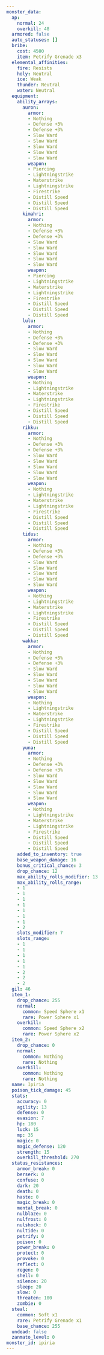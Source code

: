 ```yaml
---
monster_data:
  ap:
    normal: 24
    overkill: 48
  armored: false
  auto_statuses: []
  bribe:
    cost: 4500
    item: Petrify Grenade x3
  elemental_affinities:
    fire: Resists
    holy: Neutral
    ice: Weak
    thunder: Neutral
    water: Neutral
  equipment:
    ability_arrays:
      auron:
        armor:
        - Nothing
        - Defense +3%
        - Defense +3%
        - Slow Ward
        - Slow Ward
        - Slow Ward
        - Slow Ward
        - Slow Ward
        weapon:
        - Piercing
        - Lightningstrike
        - Waterstrike
        - Lightningstrike
        - Firestrike
        - Distill Speed
        - Distill Speed
        - Distill Speed
      kimahri:
        armor:
        - Nothing
        - Defense +3%
        - Defense +3%
        - Slow Ward
        - Slow Ward
        - Slow Ward
        - Slow Ward
        - Slow Ward
        weapon:
        - Piercing
        - Lightningstrike
        - Waterstrike
        - Lightningstrike
        - Firestrike
        - Distill Speed
        - Distill Speed
        - Distill Speed
      lulu:
        armor:
        - Nothing
        - Defense +3%
        - Defense +3%
        - Slow Ward
        - Slow Ward
        - Slow Ward
        - Slow Ward
        - Slow Ward
        weapon:
        - Nothing
        - Lightningstrike
        - Waterstrike
        - Lightningstrike
        - Firestrike
        - Distill Speed
        - Distill Speed
        - Distill Speed
      rikku:
        armor:
        - Nothing
        - Defense +3%
        - Defense +3%
        - Slow Ward
        - Slow Ward
        - Slow Ward
        - Slow Ward
        - Slow Ward
        weapon:
        - Nothing
        - Lightningstrike
        - Waterstrike
        - Lightningstrike
        - Firestrike
        - Distill Speed
        - Distill Speed
        - Distill Speed
      tidus:
        armor:
        - Nothing
        - Defense +3%
        - Defense +3%
        - Slow Ward
        - Slow Ward
        - Slow Ward
        - Slow Ward
        - Slow Ward
        weapon:
        - Nothing
        - Lightningstrike
        - Waterstrike
        - Lightningstrike
        - Firestrike
        - Distill Speed
        - Distill Speed
        - Distill Speed
      wakka:
        armor:
        - Nothing
        - Defense +3%
        - Defense +3%
        - Slow Ward
        - Slow Ward
        - Slow Ward
        - Slow Ward
        - Slow Ward
        weapon:
        - Nothing
        - Lightningstrike
        - Waterstrike
        - Lightningstrike
        - Firestrike
        - Distill Speed
        - Distill Speed
        - Distill Speed
      yuna:
        armor:
        - Nothing
        - Defense +3%
        - Defense +3%
        - Slow Ward
        - Slow Ward
        - Slow Ward
        - Slow Ward
        - Slow Ward
        weapon:
        - Nothing
        - Lightningstrike
        - Waterstrike
        - Lightningstrike
        - Firestrike
        - Distill Speed
        - Distill Speed
        - Distill Speed
    added_to_inventory: true
    base_weapon_damage: 16
    bonus_critical_chance: 3
    drop_chance: 12
    max_ability_rolls_modifier: 13
    max_ability_rolls_range:
    - 1
    - 1
    - 1
    - 1
    - 1
    - 1
    - 1
    - 2
    slots_modifier: 7
    slots_range:
    - 1
    - 1
    - 1
    - 1
    - 1
    - 2
    - 2
    - 2
  gil: 46
  item_1:
    drop_chance: 255
    normal:
      common: Speed Sphere x1
      rare: Power Sphere x1
    overkill:
      common: Speed Sphere x2
      rare: Power Sphere x2
  item_2:
    drop_chance: 0
    normal:
      common: Nothing
      rare: Nothing
    overkill:
      common: Nothing
      rare: Nothing
  name: Ipiria
  poison_tick_damage: 45
  stats:
    accuracy: 0
    agility: 13
    defense: 0
    evasion: 7
    hp: 180
    luck: 15
    mp: 35
    magic: 0
    magic_defense: 120
    strength: 15
    overkill_threshold: 270
  status_resistances:
    armor_break: 0
    berserk: 0
    confuse: 0
    dark: 20
    death: 0
    haste: 0
    magic_break: 0
    mental_break: 0
    nulblaze: 0
    nulfrost: 0
    nulshock: 0
    nultide: 0
    petrify: 0
    poison: 0
    power_break: 0
    protect: 0
    provoke: 0
    reflect: 0
    regen: 0
    shell: 0
    silence: 20
    sleep: 20
    slow: 0
    threaten: 100
    zombie: 0
  steal:
    common: Soft x1
    rare: Petrify Grenade x1
    base_chance: 255
  undead: false
  zanmato_level: 0
monster_id: ipiria
---
```

